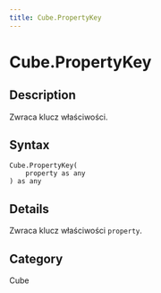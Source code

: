 ```yaml
---
title: Cube.PropertyKey
---
```


# Cube.PropertyKey


## Description

Zwraca klucz właściwości.


## Syntax

```powerquery
Cube.PropertyKey(
    property as any
) as any
```


## Details

Zwraca klucz właściwości <code>property</code>.



## Category
Cube
